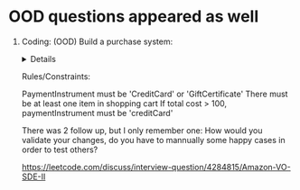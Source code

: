 # OOD questions appeared as well
1. Coding: (OOD)
    Build a purchase system:
    <details>
        
        ```python
        class Purchase  
        class Item  
        class PaymentInstrument        
        ```
    </details>
   
    Rules/Constraints:
    
    PaymentInstrument must be 'CreditCard' or 'GiftCertificate'
    There must be at least one item in shopping cart
    If total cost > 100, paymentInstrument must be 'creditCard'
    
    There was 2 follow up, but I only remember one: How would you validate your changes, do you have to mannually some happy cases in order to test others?
    
    https://leetcode.com/discuss/interview-question/4284815/Amazon-VO-SDE-II
